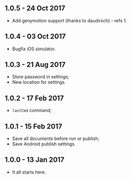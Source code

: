 ## 1.0.5 - 24 Oct 2017

* Add genymotion support (thanks to daudirsch) - refs 1.

## 1.0.4 - 03 Oct 2017

* Bugfix iOS simulator.

## 1.0.3 - 21 Aug 2017

* Store password in settings;
* New location for settings.

## 1.0.2 - 17 Feb 2017

* `lastCmd` command;

## 1.0.1 - 15 Feb 2017

* Save all documents before run or publish;
* Save Android publish settings.

## 1.0.0 - 13 Jan 2017

* It all starts here.